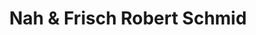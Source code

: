 ---
title: "Nah & Frisch Robert Schmid"
url: /weitersfeld/nah-und-frisch-robert-schmid/
shop: Lebensmittel
---